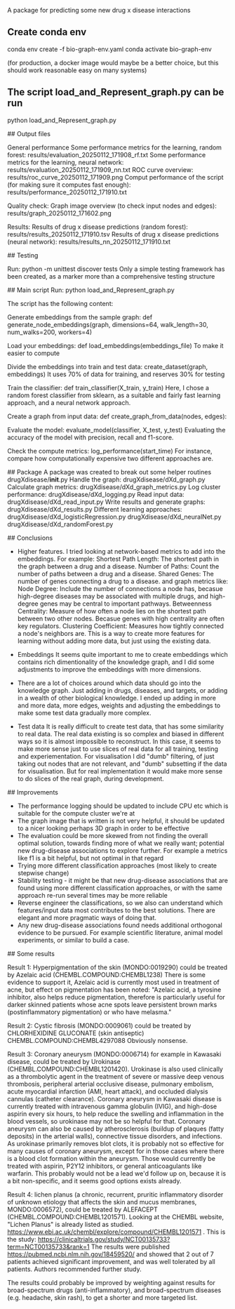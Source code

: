 
A package for predicting some new drug x disease interactions


## Create conda env

conda env create -f bio-graph-env.yaml
conda activate bio-graph-env

(for production, a docker image would maybe be a better choice, but this should work reasonable easy on many systems)

## The script load_and_Represent_graph.py can be run 

python load_and_Represent_graph.py

## Output files

General performance
Some performance metrics for the learning, random forest: results/evaluation_20250112_171908_rf.txt 
Some performance metrics for the learning, neural network: results/evaluation_20250112_171909_nn.txt
ROC curve overview: results/roc_curve_20250112_171909.png
Comput performance of the script (for making sure it computes fast enough): results/performance_20250112_171910.txt

Quality check:
Graph image overview (to check input nodes and edges): results/graph_20250112_171602.png

Results:
Results of drug x disease predictions (random forest): results/results_20250112_171910.tsv
Results of drug x disease predictions (neural network): results/results_nn_20250112_171910.txt

## Testing

Run:
python -m unittest discover tests
Only a simple testing framework has been created, as a marker more than a comprehensive testing structure


## Main script
Run: python load_and_Represent_graph.py 

The script has the following content:

Generate embeddings from the sample graph:  def generate_node_embeddings(graph, dimensions=64, walk_length=30, num_walks=200, workers=4)

Load your embeddings: def load_embeddings(embeddings_file)
To make it easier to compute

Divide the embeddings into train and test data: create_dataset(graph, embeddings)
It uses 70% of data for training, and reserves 30% for testing

Train the classifier: def train_classifier(X_train, y_train)
Here, I chose a random forest classifier from sklearn, as a suitable and fairly fast learning approach, and a neural network approach.

Create a graph from input data: def create_graph_from_data(nodes, edges):

Evaluate the model: evaluate_model(classifier, X_test, y_test)
Evaluating the accuracy of the model with precision, recall and f1-score.

Check the compute metrics: log_performance(start_time)
For instance, compare how computationally expensive two different approaches are.


## Package
A package was created to break out some helper routines
drugXdisease/__init__.py
Handle the graph: drugXdisease/dXd_graph.py
Calculate graph metrics: drugXdisease/dXd_graph_metrics.py
Log cluster performance: drugXdisease/dXd_logging.py
Read input data: drugXdisease/dXd_read_input.py
Write results and generate graphs: drugXdisease/dXd_results.py
Different learning approaches:
drugXdisease/dXd_logisticRegression.py
drugXdisease/dXd_neuralNet.py
drugXdisease/dXd_randomForest.py


## Conclusions  

- Higher features. I tried looking at network-based metrics to add into the embeddings. 
For example:
Shortest Path Length: The shortest path in the graph between a drug and a disease.
Number of Paths: Count the number of paths between a drug and a disease.
Shared Genes: The number of genes connecting a drug to a disease.
and graph metrics like:
Node Degree: Include the number of connections a node has, becasue high-degree diseases may be associated with multiple drugs,
and high-degree genes may be central to important pathways.
Betweenness Centrality: Measure of how often a node lies on the shortest path between two other nodes. Becasue genes with high centrality are often key regulators.
Clustering Coefficient: Measures how tightly connected a node's neighbors are.
This is a way to create more features for learning without adding more data, but just using the existing data.

- Embeddings
It seems quite important to me to create embeddings which contains rich dimentionality of the knowledge graph, 
and I did some adjustments to improve the embeddings with more dimensions.

- There are a lot of choices around which data should go into the knowledge graph. 
Just adding in drugs, diseases, and targets, or adding in a wealth of other biological knowledge.
I ended up adding in more and more data, more edges, weights and adjusting the embeddings to make some test
data gradually more complex.  

- Test data
It is really difficult to create test data, that has some similarity to real data. The real data existing is so
 complex and biased in different ways so it is almost impossible to reconstruct. In this case, it seems to make
 more sense just to use slices of real data for all training, testing and experiementation.
 For visualisation I did "dumb" filtering, of just taking out nodes that are not relevant, and "dumb" subsetting 
 if the data for visualisation. But for real implementation it would make more sense to do slices of the real graph, 
 during development.


## Improvements

- The performance logging should be updated to include CPU etc which is suitable for the compute cluster we're at
- The graph image that is written is not very helpful, it should be updated to a nicer looking perhaps
 3D graph in order to be effective
- The evaluation could be more skewed from not finding the overall optimal solution, towards finding more
of what we really want; potential new drug-disease associations to explore further. For example a metrics like f1 
is a bit helpful, but not optimal in that regard
- Trying more different classification approaches (most likely to create stepwise change)
- Stability testing - it might be that new drug-disease associations that are found using more different classification
approaches, or with the same approach re-run several times may be more reliable 
- Reverse engineer the classifications, so we also can understand which features/input data most contributes to the 
best solutions. There are elegant and more pragmatic ways of doing that.
- Any new drug-disease associations found needs additional orthogonal evidence to be pursued. For example scientific literature, 
animal model experiments, or similar to build a case.



## Some results

Result 1: 
Hyperpigmentation of the skin (MONDO:0019290) could be treated by Azelaic acid (CHEMBL.COMPOUND:CHEMBL1238)
There is some evidence to support it, Azelaic acid is currently most used in treatment of acne, but effect on pigmentation
has been noted: "Azelaic acid, a tyrosine inhibitor, also helps reduce pigmentation, therefore is particularly 
useful for darker skinned patients whose acne spots leave persistent brown marks 
(postinflammatory pigmentation) or who have melasma."

Result 2:
Cystic fibrosis (MONDO:0009061) could be treated by CHLORHEXIDINE GLUCONATE (skin antiseptic) CHEMBL.COMPOUND:CHEMBL4297088
Obviously nonsense.

Result 3:
Coronary aneurysm (MONDO:0006714) for example in Kawasaki disease, could be treated by Urokinase (CHEMBL.COMPOUND:CHEMBL1201420).
Urokinase is also used clinically as a thrombolytic agent in the treatment of severe or massive deep venous thrombosis, 
peripheral arterial occlusive disease, pulmonary embolism, acute myocardial infarction (AMI, heart attack), and occluded dialysis cannulas (catheter clearance).
Coronary aneurysm in Kawasaki disease is currently treated with intravenous gamma globulin (IVIG), and high-dose aspirin every six hours, to help reduce the 
swelling and inflammation in the blood vessels, so urokinase may not be so helpful for that. Coronary aneurysm can also be caused by atherosclerosis
(buildup of plaques (fatty deposits) in the arterial walls), connective tissue disorders, and infections.
As urokinase primarily removes blot clots, it is probably not so effective for many causes of coronary aneurysm, except for in those cases where there is a 
blood clot formation within the aneurysm. Those would currently be treated with aspirin, P2Y12 inhibitors, or general anticoagulants like warfarin.
This probably would not be a lead we'd follow up on, because it is a bit non-specific, and it seems good options exists already.     

Result 4:
lichen planus (a chronic, recurrent, pruritic inflammatory disorder of unknown etiology that affects the skin and mucus membranes, MONDO:0006572), 
could be treated by ALEFACEPT (CHEMBL.COMPOUND:CHEMBL1201571). Looking at the CHEMBL website, "Lichen Planus" is already listed as studied.
https://www.ebi.ac.uk/chembl/explore/compound/CHEMBL1201571 . This is the study: https://clinicaltrials.gov/study/NCT00135733?term=NCT00135733&rank=1 
The results were published https://pubmed.ncbi.nlm.nih.gov/18459520/ and showed that 2 out of 7 patients achieved significant improvement, and was well 
tolerated by all patients. Authors recommended further study.

The results could probably be improved by weighting against results for broad-spectrum drugs (anti-inflammatory), 
and broad-spectrum diseases (e.g. headache, skin rash), to get a shorter and more targeted list.


